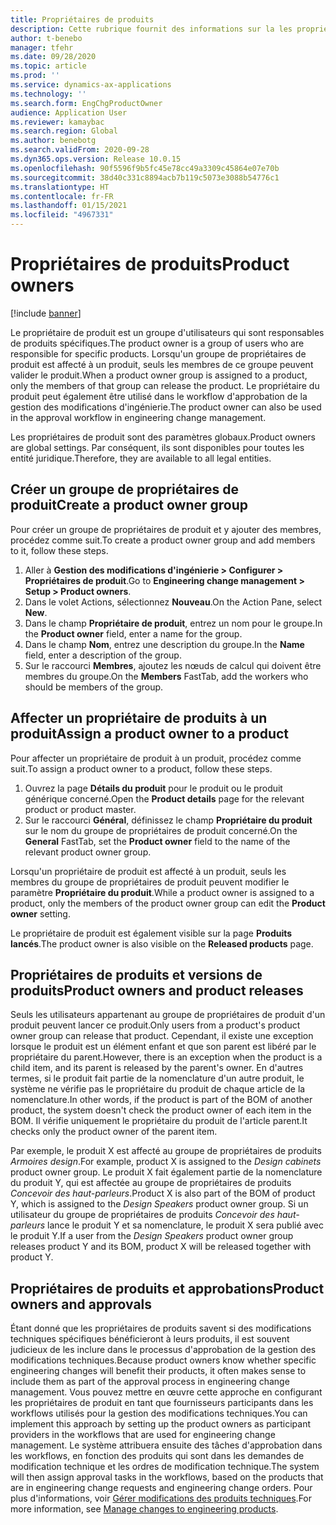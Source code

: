 ```yaml
---
title: Propriétaires de produits
description: Cette rubrique fournit des informations sur la les propriétaires de produits. Un propriétaire de produit est un groupe d'utilisateurs qui sont responsables de produits spécifiques. Seuls les membres du groupe peuvent lancer ces produits. Le propriétaire du produit peut également être utilisé dans le workflow d'approbation.
author: t-benebo
manager: tfehr
ms.date: 09/28/2020
ms.topic: article
ms.prod: ''
ms.service: dynamics-ax-applications
ms.technology: ''
ms.search.form: EngChgProductOwner
audience: Application User
ms.reviewer: kamaybac
ms.search.region: Global
ms.author: benebotg
ms.search.validFrom: 2020-09-28
ms.dyn365.ops.version: Release 10.0.15
ms.openlocfilehash: 90f5596f9b5fc45e78cc49a3309c45864e07e70b
ms.sourcegitcommit: 38d40c331c8894acb7b119c5073e3088b54776c1
ms.translationtype: HT
ms.contentlocale: fr-FR
ms.lasthandoff: 01/15/2021
ms.locfileid: "4967331"
---
```

# <a name="product-owners"></a><span data-ttu-id="d032c-106">Propriétaires de produits</span><span class="sxs-lookup"><span data-stu-id="d032c-106">Product owners</span></span>

[!include [banner](../includes/banner.md)]

<span data-ttu-id="d032c-107">Le propriétaire de produit est un groupe d'utilisateurs qui sont responsables de produits spécifiques.</span><span class="sxs-lookup"><span data-stu-id="d032c-107">The product owner is a group of users who are responsible for specific products.</span></span> <span data-ttu-id="d032c-108">Lorsqu'un groupe de propriétaires de produit est affecté à un produit, seuls les membres de ce groupe peuvent valider le produit.</span><span class="sxs-lookup"><span data-stu-id="d032c-108">When a product owner group is assigned to a product, only the members of that group can release the product.</span></span> <span data-ttu-id="d032c-109">Le propriétaire du produit peut également être utilisé dans le workflow d'approbation de la gestion des modifications d'ingénierie.</span><span class="sxs-lookup"><span data-stu-id="d032c-109">The product owner can also be used in the approval workflow in engineering change management.</span></span>

<span data-ttu-id="d032c-110">Les propriétaires de produit sont des paramètres globaux.</span><span class="sxs-lookup"><span data-stu-id="d032c-110">Product owners are global settings.</span></span> <span data-ttu-id="d032c-111">Par conséquent, ils sont disponibles pour toutes les entité juridique.</span><span class="sxs-lookup"><span data-stu-id="d032c-111">Therefore, they are available to all legal entities.</span></span>

## <a name="create-a-product-owner-group"></a><span data-ttu-id="d032c-112">Créer un groupe de propriétaires de produit</span><span class="sxs-lookup"><span data-stu-id="d032c-112">Create a product owner group</span></span>

<span data-ttu-id="d032c-113">Pour créer un groupe de propriétaires de produit et y ajouter des membres, procédez comme suit.</span><span class="sxs-lookup"><span data-stu-id="d032c-113">To create a product owner group and add members to it, follow these steps.</span></span>

1. <span data-ttu-id="d032c-114">Aller à **Gestion des modifications d'ingénierie \> Configurer \> Propriétaires de produit**.</span><span class="sxs-lookup"><span data-stu-id="d032c-114">Go to **Engineering change management \> Setup \> Product owners**.</span></span>
2. <span data-ttu-id="d032c-115">Dans le volet Actions, sélectionnez **Nouveau**.</span><span class="sxs-lookup"><span data-stu-id="d032c-115">On the Action Pane, select **New**.</span></span>
3. <span data-ttu-id="d032c-116">Dans le champ **Propriétaire de produit**, entrez un nom pour le groupe.</span><span class="sxs-lookup"><span data-stu-id="d032c-116">In the **Product owner** field, enter a name for the group.</span></span>
4. <span data-ttu-id="d032c-117">Dans le champ **Nom**, entrez une description du groupe.</span><span class="sxs-lookup"><span data-stu-id="d032c-117">In the **Name** field, enter a description of the group.</span></span>
5. <span data-ttu-id="d032c-118">Sur le raccourci **Membres**, ajoutez les nœuds de calcul qui doivent être membres du groupe.</span><span class="sxs-lookup"><span data-stu-id="d032c-118">On the **Members** FastTab, add the workers who should be members of the group.</span></span>

## <a name="assign-a-product-owner-to-a-product"></a><span data-ttu-id="d032c-119">Affecter un propriétaire de produits à un produit</span><span class="sxs-lookup"><span data-stu-id="d032c-119">Assign a product owner to a product</span></span>

<span data-ttu-id="d032c-120">Pour affecter un propriétaire de produit à un produit, procédez comme suit.</span><span class="sxs-lookup"><span data-stu-id="d032c-120">To assign a product owner to a product, follow these steps.</span></span>

1. <span data-ttu-id="d032c-121">Ouvrez la page **Détails du produit** pour le produit ou le produit générique concerné.</span><span class="sxs-lookup"><span data-stu-id="d032c-121">Open the **Product details** page for the relevant product or product master.</span></span>
1. <span data-ttu-id="d032c-122">Sur le raccourci **Général**, définissez le champ **Propriétaire du produit** sur le nom du groupe de propriétaires de produit concerné.</span><span class="sxs-lookup"><span data-stu-id="d032c-122">On the **General** FastTab, set the **Product owner** field to the name of the relevant product owner group.</span></span>

<span data-ttu-id="d032c-123">Lorsqu'un propriétaire de produit est affecté à un produit, seuls les membres du groupe de propriétaires de produit peuvent modifier le paramètre **Propriétaire du produit**.</span><span class="sxs-lookup"><span data-stu-id="d032c-123">While a product owner is assigned to a product, only the members of the product owner group can edit the **Product owner** setting.</span></span>

<span data-ttu-id="d032c-124">Le propriétaire de produit est également visible sur la page **Produits lancés**.</span><span class="sxs-lookup"><span data-stu-id="d032c-124">The product owner is also visible on the **Released products** page.</span></span>

## <a name="product-owners-and-product-releases"></a><span data-ttu-id="d032c-125">Propriétaires de produits et versions de produits</span><span class="sxs-lookup"><span data-stu-id="d032c-125">Product owners and product releases</span></span>

<span data-ttu-id="d032c-126">Seuls les utilisateurs appartenant au groupe de propriétaires de produit d'un produit peuvent lancer ce produit.</span><span class="sxs-lookup"><span data-stu-id="d032c-126">Only users from a product's product owner group can release that product.</span></span> <span data-ttu-id="d032c-127">Cependant, il existe une exception lorsque le produit est un élément enfant et que son parent est libéré par le propriétaire du parent.</span><span class="sxs-lookup"><span data-stu-id="d032c-127">However, there is an exception when the product is a child item, and its parent is released by the parent's owner.</span></span> <span data-ttu-id="d032c-128">En d'autres termes, si le produit fait partie de la nomenclature d'un autre produit, le système ne vérifie pas le propriétaire du produit de chaque article de la nomenclature.</span><span class="sxs-lookup"><span data-stu-id="d032c-128">In other words, if the product is part of the BOM of another product, the system doesn't check the product owner of each item in the BOM.</span></span> <span data-ttu-id="d032c-129">Il vérifie uniquement le propriétaire du produit de l'article parent.</span><span class="sxs-lookup"><span data-stu-id="d032c-129">It checks only the product owner of the parent item.</span></span>

<span data-ttu-id="d032c-130">Par exemple, le produit X est affecté au groupe de propriétaires de produits *Armoires design*.</span><span class="sxs-lookup"><span data-stu-id="d032c-130">For example, product X is assigned to the *Design cabinets* product owner group.</span></span> <span data-ttu-id="d032c-131">Le produit X fait également partie de la nomenclature du produit Y, qui est affectée au groupe de propriétaires de produits *Concevoir des haut-parleurs*.</span><span class="sxs-lookup"><span data-stu-id="d032c-131">Product X is also part of the BOM of product Y, which is assigned to the *Design Speakers* product owner group.</span></span> <span data-ttu-id="d032c-132">Si un utilisateur du groupe de propriétaires de produits *Concevoir des haut-parleurs* lance le produit Y et sa nomenclature, le produit X sera publié avec le produit Y.</span><span class="sxs-lookup"><span data-stu-id="d032c-132">If a user from the *Design Speakers* product owner group releases product Y and its BOM, product X will be released together with product Y.</span></span>

## <a name="product-owners-and-approvals"></a><span data-ttu-id="d032c-133">Propriétaires de produits et approbations</span><span class="sxs-lookup"><span data-stu-id="d032c-133">Product owners and approvals</span></span>

<span data-ttu-id="d032c-134">Étant donné que les propriétaires de produits savent si des modifications techniques spécifiques bénéficieront à leurs produits, il est souvent judicieux de les inclure dans le processus d'approbation de la gestion des modifications techniques.</span><span class="sxs-lookup"><span data-stu-id="d032c-134">Because product owners know whether specific engineering changes will benefit their products, it often makes sense to include them as part of the approval process in engineering change management.</span></span> <span data-ttu-id="d032c-135">Vous pouvez mettre en œuvre cette approche en configurant les propriétaires de produit en tant que fournisseurs participants dans les workflows utilisés pour la gestion des modifications techniques.</span><span class="sxs-lookup"><span data-stu-id="d032c-135">You can implement this approach by setting up the product owners as participant providers in the workflows that are used for engineering change management.</span></span> <span data-ttu-id="d032c-136">Le système attribuera ensuite des tâches d'approbation dans les workflows, en fonction des produits qui sont dans les demandes de modification technique et les ordres de modification technique.</span><span class="sxs-lookup"><span data-stu-id="d032c-136">The system will then assign approval tasks in the workflows, based on the products that are in engineering change requests and engineering change orders.</span></span> <span data-ttu-id="d032c-137">Pour plus d'informations, voir [Gérer modifications des produits techniques](engineering-change-management.md).</span><span class="sxs-lookup"><span data-stu-id="d032c-137">For more information, see [Manage changes to engineering products](engineering-change-management.md).</span></span>
